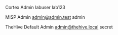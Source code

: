Cortex Admin
labuser
lab123

MISP Admin
admin@admin.test
admin

TheHive Default Admin
admin@thehive.local
secret
